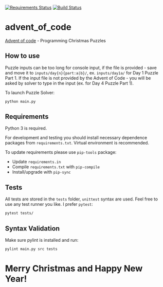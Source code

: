 [![Requirements Status](https://requires.io/github/lancelote/advent_of_code/requirements.svg?branch=master)](https://requires.io/github/lancelote/advent_of_code/requirements/?branch=master)
[![Build Status](https://travis-ci.org/lancelote/advent_of_code.svg?branch=master)](https://travis-ci.org/lancelote/advent_of_code)

# advent_of_code

[Advent of code](http://adventofcode.com/) - Programming Christmas Puzzles

## How to use

Puzzle inputs can be too long for console input, if the file is provided - save 
and move it to `inputs/day{n}{part:a|b}/`, ex. `inputs/day1a/` for Day 1
Puzzle Part 1. If the input file is not provided by the Advent of Code - you
will be asked by solver to type in the input (ex. for Day 4 Puzzle Part 1).

To launch Puzzle Solver:
```bash
python main.py
```

## Requirements

Python 3 is required.

For development and testing you should install necessary dependence packages
from `requirements.txt`. Virtual environment is recommended.

To update requirements please use `pip-tools` package:

- Update `requirements.in`
- Compile `requirements.txt` with `pip-compile`
- Install/upgrade with `pip-sync`

## Tests

All tests are stored in the `tests` folder, `unittest` syntax are used. Feel
free to use any test runner you like. I prefer `pytest`:
```bash
pytest tests/
```

## Syntax Validation

Make sure pylint is installed and run:
```bash
pylint main.py src tests
```

# Merry Christmas and Happy New Year!
